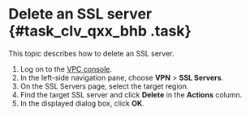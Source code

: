 # Delete an SSL server {#task_clv_qxx_bhb .task}

This topic describes how to delete an SSL server.

1.  Log on to the [VPC console](https://partners-intl.aliyun.com/login-required#/vpc). 
2.  In the left-side navigation pane, choose **VPN** \> **SSL Servers**. 
3.  On the SSL Servers page, select the target region. 
4.  Find the target SSL server and click **Delete** in the **Actions** column. 
5.  In the displayed dialog box, click **OK**. 


